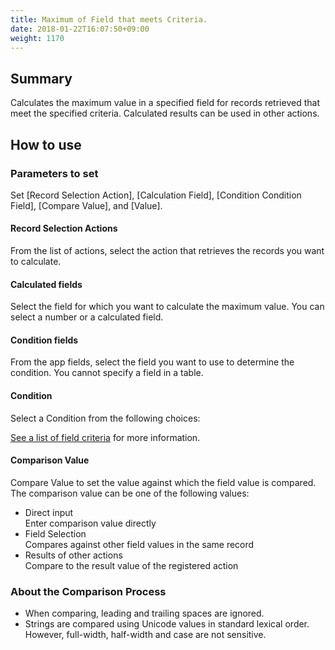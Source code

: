 ```yaml
---
title: Maximum of Field that meets Criteria.
date: 2018-01-22T16:07:50+09:00
weight: 1170
---
```

## Summary

Calculates the maximum value in a specified field for records retrieved that meet the specified criteria. Calculated results can be used in other actions.

## How to use

### Parameters to set

Set [Record Selection Action], [Calculation Field], [Condition Condition Field], [Compare Value], and [Value].

#### Record Selection Actions

From the list of actions, select the action that retrieves the records you want to calculate.

#### Calculated fields

Select the field for which you want to calculate the maximum value. You can select a number or a calculated field.

#### Condition fields

From the app fields, select the field you want to use to determine the condition. You cannot specify a field in a table.

#### Condition

Select a Condition from the following choices:

<a href="https://support.gusuku.io/ja-JP/support/solutions/articles/36000045806" target="_blank">See a list of field criteria</a> for more information.

#### Comparison Value

Compare Value to set the value against which the field value is compared. The comparison value can be one of the following values:

-	Direct input  
	Enter comparison value directly
-	Field Selection  
	Compares against other field values in the same record
-	Results of other actions  
	Compare to the result value of the registered action

### About the Comparison Process

-	When comparing, leading and trailing spaces are ignored.
-	Strings are compared using Unicode values in standard lexical order. However, full-width, half-width and case are not sensitive.
